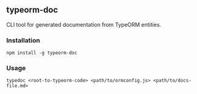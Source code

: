 ## typeorm-doc

CLI tool for generated documentation from TypeORM entities.


### Installation
`
npm install -g typeorm-doc
`
### Usage
`
typedoc <root-to-typeorm-code> <path/to/ormconfig.js> <path/to/docs-file.md>
`